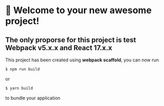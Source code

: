 # 🚀 Welcome to your new awesome project!
## The only proporse for this project is test Webpack v5.x.x and React 17.x.x

This project has been created using **webpack scaffold**, you can now run

```sh
$ npm run build
```

or

```sh
$ yarn build
```

to bundle your application
